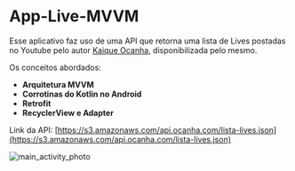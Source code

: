 # App-Live-MVVM
Esse aplicativo faz uso de uma API que retorna uma lista de Lives postadas no Youtube pelo autor [Kaique Ocanha](https://www.youtube.com/c/KaiqueOcanha), disponibilizada pelo mesmo.

Os conceitos abordados: 

- **Arquitetura MVVM**
- ****Corrotinas do Kotlin no Android****
- **Retrofit**
- **RecyclerView e Adapter**

Link da API: [https://s3.amazonaws.com/api.ocanha.com/lista-lives.json](https://s3.amazonaws.com/api.ocanha.com/lista-lives.json)

![main_activity_photo](https://user-images.githubusercontent.com/78097970/165081897-6bb65197-7de1-4eac-bbc3-72dbc2580887.jpg)
